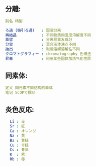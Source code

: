 ## 分離:

```yaml
别名 精製

ろ過 (吸引ろ過)   : 固液分离
再結晶           : 不同物质同温度溶解度不同
蒸留　           : 分离易蒸发成分
分留　           : 混合液体沸点不同
抽出　           : 利用溶媒溶解性不同
クロマトグラフィー : chromatography 色谱法
昇華　　　　　　　 : 利用某些固体加热气化性质

```

## 同素体:

```yaml
定义 同元素不同结构的単体
笔记 SCOPで探せ

```

## 炎色反応:

```yaml
  Li : 赤
  Sr : 紅
  Ca : オレンジ
  Na : 黄
  Ba : 黄緑
  Cu : 青緑
  Cs : 青紫
  K  : 紫
  Rb : 赤
```